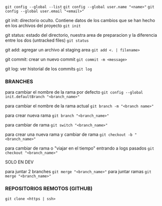 
`git config --global --list`
`git config --global user.name "<name>"`
`git config --global user.email "<email>"`

git init: directorio oculto. Contiene datos de los cambios que se han hecho en los archivos del proyecto
`git init`

git status: estado del directorio, nuestra area de preparacion y la diferencia entre los dos (untracked files)
`git status`

git add: agregar un archivo al staging area
`git add <. | filename>`

git commit: crear un nuevo commit
`git commit -m <message>`

git log: ver historial de los commits
`git log`

### BRANCHES

para cambiar el nombre de la rama por defecto
`git config --global init.defaultBranch "<branch_name>"`

para cambiar el nombre de la rama actual
`git branch -m "<branch name>"`

para crear nueva rama
`git branch "<branch_name>"`

para cambiar de rama
`git switch "<branch_name>"`

para crear una nueva rama y cambiar de rama
`git checkout -b "<branch_name>"`

para cambiar de rama o "viajar en el tiempo" entrando a logs pasados
`git checkout "<branch_name>"`

SOLO EN DEV



para juntar 2 branches
`git merge "<branch_name>"`
para juntar ramas
`git merge "<branch_name>"`

### REPOSITORIOS REMOTOS (GITHUB)
`git clone <https | ssh>`

